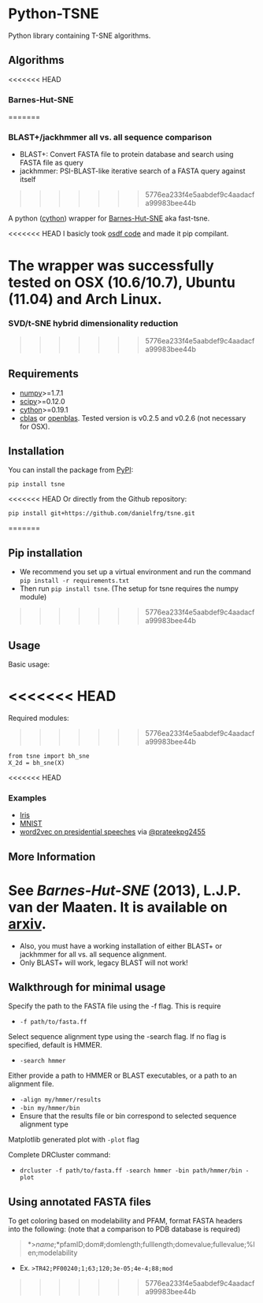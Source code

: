 Python-TSNE
===========

Python library containing T-SNE algorithms.

Algorithms
----------

<<<<<<< HEAD
### Barnes-Hut-SNE
=======
### BLAST+/jackhmmer all vs. all sequence comparison
- BLAST+: Convert FASTA file to protein database and search using FASTA file as query
- jackhmmer: PSI-BLAST-like iterative search of a FASTA query against itself
>>>>>>> 5776ea233f4e5aabdef9c4aadacfa99983bee44b

A python ([cython](http://www.cython.org)) wrapper for [Barnes-Hut-SNE](http://homepage.tudelft.nl/19j49/t-SNE.html) aka fast-tsne.

<<<<<<< HEAD
I basicly took [osdf code](https://github.com/osdf/py_bh_tsne) and made it pip compilant.

The wrapper was successfully tested on OSX (10.6/10.7), Ubuntu (11.04) and Arch Linux.
=======
### SVD/t-SNE hybrid dimensionality reduction
>>>>>>> 5776ea233f4e5aabdef9c4aadacfa99983bee44b

Requirements
------------

* [numpy](numpy.scipy.org)>=1.7.1
* [scipy](http://www.scipy.org/)>=0.12.0
* [cython](cython.org)>=0.19.1
* [cblas](http://www.netlib.org/blas/) or [openblas](https://github.com/xianyi/OpenBLAS). Tested version is v0.2.5 and v0.2.6 (not necessary for OSX).

Installation
------------

You can install the package from [PyPI](https://pypi.python.org/pypi):

```
pip install tsne
```

<<<<<<< HEAD
Or directly from the Github repository:

```
pip install git+https://github.com/danielfrg/tsne.git
```
=======
## Pip installation
- We recommend you set up a virtual environment and run the command ```pip install -r requirements.txt```
- Then run ```pip install tsne```. (The setup for tsne requires the numpy module)
>>>>>>> 5776ea233f4e5aabdef9c4aadacfa99983bee44b

Usage
-----

Basic usage:

<<<<<<< HEAD
=======
Required modules:
>>>>>>> 5776ea233f4e5aabdef9c4aadacfa99983bee44b
```
from tsne import bh_sne
X_2d = bh_sne(X)
```

<<<<<<< HEAD
### Examples

* [Iris](http://nbviewer.ipython.org/urls/raw.github.com/danielfrg/py_tsne/master/examples/iris.ipynb)
* [MNIST](http://nbviewer.ipython.org/urls/raw.github.com/danielfrg/py_tsne/master/examples/mnist.ipynb)
* [word2vec on presidential speeches](https://github.com/prateekpg2455/U.S-Presidential-Speeches) via [@prateekpg2455](https://github.com/prateekpg2455)

More Information
----------------

See *Barnes-Hut-SNE* (2013), L.J.P. van der Maaten. It is available on [arxiv](http://arxiv.org/abs/1301.3342).
=======
- Also, you must have a working installation of either BLAST+ or jackhmmer for all vs. all sequence alignment.
- Only BLAST+ will work, legacy BLAST will not work!

## Walkthrough for minimal usage

Specify the path to the FASTA file using the -f flag. This is require
- ```-f path/to/fasta.ff```

Select sequence alignment type using the -search flag. If no flag is specified, default is HMMER.
- ```-search hmmer```

Either provide a path to HMMER or BLAST executables, or a path to an alignment file.
- ```-align my/hmmer/results```
- ```-bin my/hmmer/bin```
- Ensure that the results file or bin correspond to selected sequence alignment type

Matplotlib generated plot with ```-plot``` flag

Complete DRCluster command:
- ```drcluster -f path/to/fasta.ff -search hmmer -bin path/hmmer/bin -plot```

## Using annotated FASTA files

To get coloring based on modelability and PFAM, format FASTA headers into the following: (note that a comparison to PDB database is required)

> *>*name*;*pfamID;dom#;domlength;fulllength;domevalue;fullevalue;%len;modelability

- Ex. ```>TR42;PF00240;1;63;120;3e-05;4e-4;88;mod```














>>>>>>> 5776ea233f4e5aabdef9c4aadacfa99983bee44b

